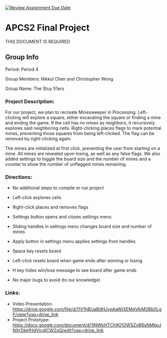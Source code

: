 [![Review Assignment Due Date](https://classroom.github.com/assets/deadline-readme-button-24ddc0f5d75046c5622901739e7c5dd533143b0c8e959d652212380cedb1ea36.svg)](https://classroom.github.com/a/syDSSnTt)
# APCS2 Final Project
THIS DOCUMENT IS REQUIRED
## Group Info
Period: Period 4

Group Members: Nikkol Chen and Christopher Wong

Group Name: The Stuy 51ers

### Project Description: 
For our project, we plan to recreate Minesweeper in Processing. Left-clicking will explore a square, either excavating the square or finding a mine and ending the game. If the cell has no mines as neighbors, it recursively explores said neighboring cells. Right-clicking places flags to mark potential mines, preventing those squares from being left-clicked. The flag can be removed by right-clicking again. 

The mines are initialized at first click, preventing the user from starting on a mine. All mines are revealed upon losing, as well as any false flags. We also added settings to toggle the board size and the number of mines and a counter to show the number of unflagged mines remaining.

### Directions: 
- No additional steps to compile or run project

- Left-click explores cells
- Right-click places and removes flags

- Settings button opens and closes settings menu
- Sliding handles in settings menu changes board size and number of mines
- Apply button in settings menu applies settings from handles

- Space key resets board
- Left-click resets board when game ends after winning or losing
- H key hides win/lose message to see board after game ends

- No major bugs to avoid (to our knowledge)

### Links:

- Video Presentation: https://drive.google.com/file/d/11V1hBUaBdHJvpAaWjXEMeVAjM2Bb0LgF/view?usp=drive_link
- Project Prototype: https://docs.google.com/document/d/1iNWbHTCh9O12WSZoB6sNMkpJNXrDkkfHdVjcdICW2oQ/edit?usp=drive_link